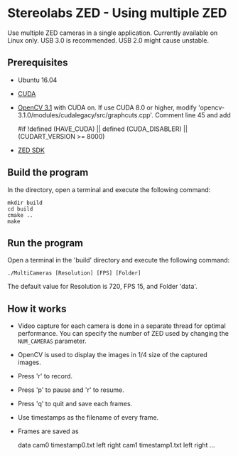 # Stereolabs ZED - Using multiple ZED

Use multiple ZED cameras in a single application. Currently available on Linux only. USB 3.0 is recommended. USB 2.0 might cause unstable.

## Prerequisites

- Ubuntu 16.04
- [CUDA](https://developer.nvidia.com/cuda-downloads)
- [OpenCV 3.1](http://opencv.org/releases.html) with CUDA on. If use CUDA 8.0 or higher, modify 'opencv-3.1.0/modules/cudalegacy/src/graphcuts.cpp'. Comment line 45 and add

    #if !defined (HAVE_CUDA) || defined (CUDA_DISABLER) || (CUDART_VERSION >= 8000)

- [ZED SDK](https://www.stereolabs.com/developers/release/2.1/#sdkdownloads_anchor)




## Build the program

In the directory, open a terminal and execute the following command:

    mkdir build
    cd build
    cmake ..
    make

## Run the program

Open a terminal in the 'build' directory and execute the following command:

    ./MultiCameras [Resolution] [FPS] [Folder]

The default value for Resolution is 720, FPS 15, and Folder 'data'.

## How it works

- Video capture for each camera is done in a separate thread for optimal performance. You can specify the number of ZED used by changing the `NUM_CAMERAS` parameter.
- OpenCV is used to display the images in 1/4 size of the captured images.
- Press 'r' to record.
- Press 'p' to pause and 'r' to resume.
- Press 'q' to quit and save each frames.
- Use timestamps as the filename of every frame.
- Frames are saved as

	data
		cam0
			timestamp0.txt
			left
			right
		cam1
			timestamp1.txt
			left
			right
		...

